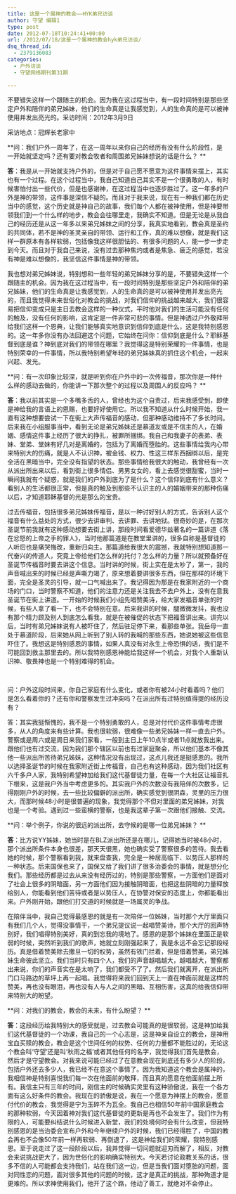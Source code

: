 ```yaml
---
title: 这是一个属神的教会——HYK弟兄访谈
author: 守望 编辑1
type: post
date: 2012-07-18T10:24:41+00:00
url: /2012/07/18/这是一个属神的教会hyk弟兄访谈/
dsq_thread_id:
  - 2379136083
categories:
  - 户外访谈
  - 守望网络期刊第31期

---
```

不要错失这样一个跟随主的机会。因为我在这过程当中，有一段时间特别是那些坚定户外和陪伴的弟兄姊妹，他们的生命真是让我感觉到，人的生命真的是可以被神使用并发出亮光的。<!--more-->采访时间：2012年3月9日

采访地点：冠辉长老家中

**问：我们户外一周年了，在这一周年以来你自己的经历有没有什么阶段性，是一开始就坚定吗？还有要对教会牧者和周围弟兄姊妹想说的话是什么？ **

**答**：我是从一开始就支持户外的，但是对于自己愿不愿意为这件事情来摆上，其实也有一个过程。在这个过程当中，我自己知道自己其实不是一个很勇敢的人，有时候害怕付出一些代价，但是也感谢神，在这过程当中也逐步胜过了。这一年多的户外是神的带领，这件事是深信不疑的。而且对于我来说，现在有一种我们都在历史当中的感觉，这个历史就是神自己的故事，我们每个人都在被神使用，但是神要带领我们到一个什么样的地步，教会会往哪里走，我确实不知道。但是无论是从我自己的经历还是从这一年多以来弟兄姊妹之间的分享，我真实地看到，教会真是圣约的共同体，若不是神的圣灵亲自的带领、运行和工作，真的难以想像，就是我们这样一群原本有各样软弱，包括像我这样很胆怯的、有很多问题的人，能一步一步走到今天。而且对于我自己来说，没有过去那种焦灼或者是焦急、疲乏的感觉，若没有神是难以想像的，我坚信这件事情是神的带领。

我也想对弟兄姊妹说，特别想和一些年轻的弟兄姊妹分享的是，不要错失这样一个跟随主的机会。因为我在这过程当中，有一段时间特别是那些坚定户外和陪伴的弟兄姊妹，他们的生命真是让我感觉到，人的生命真的是可以被神使用并发出亮光的，而且我觉得未来世俗化对教会的挑战，对我们信仰的挑战越来越大，我们很容易把信仰变成只是主日去教会这样的一种仪式，平时他对我们的生活可能没有任何的触及，没有任何的影响，这肯定是一件非常可悲的事情。但是神透过户外敬拜带给我们这样一个恩典，让我们能够真实地意识到信仰到底是什么，这是我特别感恩的。这一年多你没有办法回避这个问题，它始终在问你：信仰到底是什么？耶稣基督到底是谁？神到底对我们的带领在哪里？我觉得这是特别荣耀的一件事情，也是特别荣幸的一件事情，所以我特别希望年轻的弟兄姊妹真的抓住这个机会，一起来兴起、发光。

**问：有一次印象比较深，就是听到你在户外中的一次传福音，那次你是一种什么样的感动去做的，你能讲一下那次整个的过程以及周围人的反应吗？ **

**答**：我以前其实是一个多嘴多舌的人，曾经也为这个自责过，后来我感受到，即使是神给我的言语上的恩赐，也要好好使用它。所以我不知道从什么时候开始，我一直有这种想要尝试一下在街上大声传福音的感动，但那种感动维持不了多长时间。后来我在小组服事当中，看到无论是弟兄姊妹还是慕道友或是不信主的人，在婚姻、感情这件事上经历了很大的挣扎，被罪所捆绑。我自己和我妻子的表弟、表妹、堂弟、堂妹有好几对是离婚的，包括为了离婚而堕胎的。这些事情给我内心带来特别大的伤痛，就是人不认识神，被金钱、权力、性这三样东西捆绑以后，是完全活在黑暗当中，完全没有指望的状态。那些事情给我很大的触动，我曾经有一次从派出所出来以后，看到街上很多情侣、男男女女的，看上去感觉很甜蜜，当时一瞬间我就有个疑惑，就是我们的户外到底为了是什么？这个信仰到底有什么意义？看别人的生活都很正常，但是真的触及到那些不认识主的人的婚姻带来的那种伤痛以后，才知道耶稣基督的光是那么的宝贵。

过去传福音，包括很多弟兄姊妹传福音，是以一种讨好别人的方式，告诉别人这个福音有什么益处的方式，很少去讲审判、去讲罪、去讲地狱。很奇妙的是，在那次圣诞节前我就有这种感动想要去街上讲，那段时间看爱德华兹著名的一篇讲道《落在忿怒的上帝之手的罪人》，当时他那篇道是在教堂里讲的，很多自称是基督徒的人听后也是痛哭悔改，重新归向主。那篇道给我很大的震撼，我就特别想知道那一代奋兴的传道人，究竟上帝给他们怎么样的托付？怎么样的力量？所以就预备好在圣诞节传福音时要去讲这个信息。当时讲的时候，街上实在是太吵了，第一，我的声音喊出来的时候已经是声嘶力竭了，原来想着要讲很多东西，但在那样的环境下面，完全是圣灵的引导，就一口气喊出来了。我记得因为那是在我家附近的一个商场的门口，当时警察不知道，他们的注意力还是关注我去不去户外上，没有在意我圣诞节在街上讲道。一开始的时候我们小组先唱赞美诗，给大家发福音单张的时候，有些人拿了看一下，也不会特别在意。后来我讲的时候，腿微微发抖，我也没有那个精力顾及别人到底怎么看我，就是在被催促的状态下把福音讲出来。讲完以后，当时有弟兄姊妹说有人被吓住了，然后驻足停下来，看那些单张。我岳母一直处于慕道阶段，后来她从网上听到了别人转的我喊的那些东西，她说她被这些信息吓住了。我想这是特别感恩的事情，如果人真没有对永生上帝恐惧的话，我们是不可能回到救主那里去的。所以我特别感恩神能给我这样一个机会，对我个人重新认识神、敬畏神也是一个特别难得的机会。

&nbsp;

问：户外这段时间来，你自己家庭有什么变化，或者你有被24小时看着吗？他们是怎么看着你的？还有你和警察发生过冲突吗？在派出所有过特别值得提的经历没有？

答：其实我挺惭愧的，我不是一个特别勇敢的人，总是对付代价这件事情考虑很多，从人的角度来有些计算。我也很软弱，很难像一些弟兄姊妹一样一直去户外。警察或是周六或是周日来我们家看，一般到主日上午10点半或者11点就放我出来。跟他们也有过交流，因为我们那个辖区以前也有过家庭聚会，所以他们基本不像其他一些派出所苦待弟兄姊妹，这种情况没有出现过，这点儿我还是挺感恩的。我所以选择圣诞节的时候在我家附近街上传福音，自己也有这种感动，因为我们社区有六千多户人家，我特别希望神加给我们这代基督徒力量，在每一个大社区让福音扎下根来，这是我户外当中考虑更多的。其实我户外的次数没有我陪伴的次数多，记得刚刚户外的时候，去一些比较偏僻的派出所，确实感觉到很阴森，灵里的压力很大，而那时候48小时是很普遍的现象，我觉得那个不但对里面的弟兄姊妹，对我也是一个考验。遇到过一些蛮横的警察，也是我这辈子第一次跟他们接触、交流。

**问：举个例子，你说的很远的派出所，去守候的是哪一位弟兄姊妹？ **

**答**：比方说YY姊妹，她当时是在BLZ派出所还是在哪儿，记得她当时被48小时，那个派出所条件本身也很差，那天天很黑，她也确实受了警察很多的苦待。我去看她的时候，那个警察看到我，就来盘查我，完全是一种居高临下、以势压人那样的一种状态。后来国保也来了，国保又给了我们讲了很多治委会的事情，就是想分化我们。那些经历都是过去从来没有经历过的，特别是那些警察，一方面他们是面对了社会上很多的阴暗面，另一方面他们因为接触阴暗面，也把这些阴暗的力量释放给别人，你能看到他们苦待或者是以势压人，在协警对保安的态度上，你都能看出来。户外刚开始，跟他们打交道的时候就是一场属灵的争战。

在陪伴当中，我自己觉得最感恩的就是有一次陪伴一位姊妹，当时那个大厅里面只有我们几个人，觉得没事情干，一个弟兄提议说一起唱赞美诗，那个大厅的回声特别好，我们唱得特别美好，真的到忘我的境地了。感恩的是那个姊妹在里面正是软弱的时候，突然听到我们的歌声，她就立刻刚强起来了，我是永远不会忘记那段经历。真是借着赞美除去撒旦一切的权势，虽然有铁门拦着，但是借着赞美，弟兄姊妹生命彼此坚立。我们当时只有四个人，我们的声音越唱越大，越唱越大，警察都出来说，你们的声音实在是太响了，我们都受不了了。然后我们就离开，在派出所门口马路边的草坪上再一起唱。我觉得将来我们回到天上一直在神面前就是这样的赞美，再也没有眼泪，再也没有人与人之间的黑暗、互相伤害，这真的给我信仰带来特别大的盼望。

**问：对我们的教会，教会的未来，有什么盼望？ **

**答**：这段经历给我特别大的感受就是，过去教会可能真的是很软弱，这是神加给我们这代基督徒的一个功课，我自己的一个心志是，这是神亲自设立的教会，是神用宝血买赎的教会，教会是这个世间任何的权势、任何的力量都不能胜过的，无论这个教会叫‘守望’还是叫‘秋雨之福’或者其他任何的名字，我觉得我们首先是教会，然后才是守望教会。对我来说可能已经过了在意教会现在到底还有多少人的阶段，包括户外还去多少人，我已经不在意这个事情了。因为我知道这个教会是属神的，我相信神是特别喜悦我们每一次在他面前的敬拜，而且真的愿意在他面前摆上所有。我信主只有三年的时间，刚信主的时候确实灵里有这种骄傲说，我在一个各方面有这么好条件的教会。我现在的骄傲是说，我在一个愿意为神摆上的教会，愿意付代价的教会，我觉得是宁为玉碎不为瓦全。我自己也相信50年前中国家庭教会的那种软弱，今天因着神对我们这代基督徒的更新是再也不会发生了。我们作为有限的人，可能要纠结说什么时候进入新堂，我们的处境何时会有什么改变，但我特别感恩的是当治委会宣布户外和今年继续户外的时候，我们已经得胜了，中国的教会再也不会像50年前一样再软弱、再倒退了，这是神给我们的荣耀，我特别感恩。至于说走过了这一段阶段以后，我并觉得一切问题就迎刃而解了，相反，对教会来说挑战更大了，因为世俗化的影响确实特别大。今天若讨论政教关系的话，很多不信的人可能都会支持我们，站在我们这一边，但是当我们面对堕胎的问题，面对同性恋的问题，面对很多其他的问题的时候，这才是真正的挑战，那种殉道才是更难的。所以求神使用我们，他开了这个路，他动了善工，就绝对不会停止。